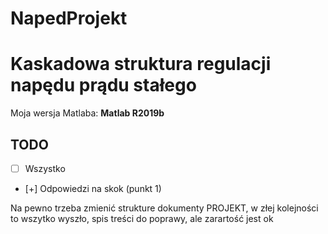 # NapedProjekt
# Kaskadowa struktura regulacji napędu prądu stałego

Moja wersja Matlaba: <b>  Matlab R2019b</b>

<h2> TODO </h2>

- [ ] Wszystko
- [+] Odpowiedzi na skok (punkt 1)

Na pewno trzeba zmienić strukture dokumenty PROJEKT, w złej kolejności to wszytko wyszło, spis treści do poprawy, ale zarartość jest ok
